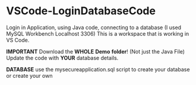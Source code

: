 # VSCode-LoginDatabaseCode

Login in Application, using Java code, connecting to a database (I used MySQL Workbench Localhost 3306)
This is a workspace that is working in VS Code.

**IMPORTANT** Download the **WHOLE** **Demo** **folder**! (Not just the Java File)
Update the code with **YOUR** database details.

**DATABASE** use the mysecureapplication.sql script to create your database or create your own
